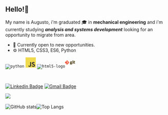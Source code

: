## Hello!👻
My name is Augusto, i'm graduated 🎓 in  **mechanical engineering** and i'm currently studying ***analysis and systems development*** looking for an opportunity to migrate from area.

- 💈    Currently open to new opportunities.
- ⚙️  HTML5, CSS3, ES6, Python



<p>
<code><img src="https://camo.githubusercontent.com/91de473fa3f2f749a56effc3e64f1049d108251f/68747470733a2f2f75706c6f61642e77696b696d656469612e6f72672f77696b6970656469612f636f6d6d6f6e732f7468756d622f632f63332f507974686f6e2d6c6f676f2d6e6f746578742e7376672f37363870782d507974686f6e2d6c6f676f2d6e6f746578742e7376672e706e67" height="32" alt="python"/></code>
<code><img height="32" src="https://raw.githubusercontent.com/github/explore/80688e429a7d4ef2fca1e82350fe8e3517d3494d/topics/javascript/javascript.png" alt="Javascript"/></code>
<code><img height="40" src="https://logodownload.org/wp-content/uploads/2016/10/html5-logo.png" height="32" class="attachment-medium" alt="html5-logo"></code><code><img height="32" src="https://raw.githubusercontent.com/github/explore/80688e429a7d4ef2fca1e82350fe8e3517d3494d/topics/git/git.png"></code></p>
<br>

[![Linkedin Badge](https://img.shields.io/badge/-LinkedIn-blue?style=flat-square&logo=Linkedin&logoColor=white&link=https://www.linkedin.com/in/david-santos-a482041b2/)](https://www.linkedin.com/in/augustokras/)
[![Gmail Badge](https://img.shields.io/badge/-Gmail-c14438?style=flat-square&logo=Gmail&logoColor=white&link=mailto:contato.dvdsantos@gmail.com)](mailto:augusto.kraszczuk@gmail.com)

![](https://visitor-badge.laobi.icu/badge?page_id=AugustoKras.AugustoKras)

![GitHub stats](https://github-readme-stats.vercel.app/api?username=AugustoKras&show_icons=true&theme=merko)![Top Langs](https://github-readme-stats.vercel.app/api/top-langs/?username=AugustoKras&theme=merko)</p>


<!--



<center>
<table>
    <tr>
        <td><img width="400px" align="left" src="https://github-readme-stats.vercel.app/api/top-langs/?username=AugustoKras&hide=html&layout=compact&theme=tokyonight" /></td>
        <td><img width="495px" align="left" src="https://github-readme-stats.vercel.app/api?username=AugustoKras&theme=tokyonight"/></td>
        
![GitHub stats](https://github-readme-stats.vercel.app/api?username=AugustoKras&show_icons=true)
        
    </tr>   
</table>
</center>  
